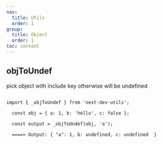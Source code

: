```yaml
---
nav:
  title: Utils
  order: 1
group:
  title: Object
  order: 1
toc: content
---
```


## objToUndef

pick object with include key otherwise will be undefined

```tsx | pure

import { _objToUndef } from 'next-dev-utils';

  const obj = { a: 1, b: 'hello', c: false };

  const output = _objToUndef(obj, 'a');

  ====> Output: { "a": 1, b: undefined, c: undefined  }

```

<code src='./demo.tsx'> </code>
